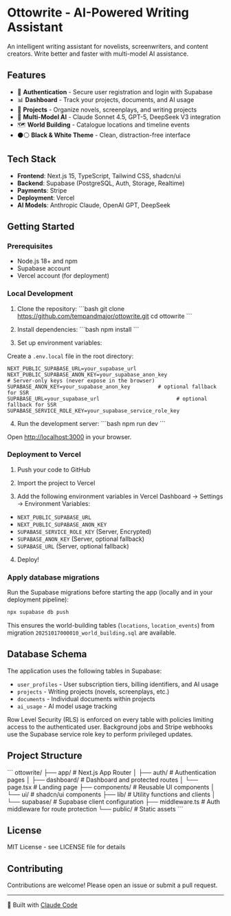 # Ottowrite - AI-Powered Writing Assistant

An intelligent writing assistant for novelists, screenwriters, and content creators. Write better and faster with multi-model AI assistance.

## Features

- 🔐 **Authentication** - Secure user registration and login with Supabase
- 📊 **Dashboard** - Track your projects, documents, and AI usage
- 📝 **Projects** - Organize novels, screenplays, and writing projects
- 🤖 **Multi-Model AI** - Claude Sonnet 4.5, GPT-5, DeepSeek V3 integration
- 🗺️ **World Building** - Catalogue locations and timeline events
- ⚫⚪ **Black & White Theme** - Clean, distraction-free interface

## Tech Stack

- **Frontend**: Next.js 15, TypeScript, Tailwind CSS, shadcn/ui
- **Backend**: Supabase (PostgreSQL, Auth, Storage, Realtime)
- **Payments**: Stripe
- **Deployment**: Vercel
- **AI Models**: Anthropic Claude, OpenAI GPT, DeepSeek

## Getting Started

### Prerequisites

- Node.js 18+ and npm
- Supabase account
- Vercel account (for deployment)

### Local Development

1. Clone the repository:
\`\`\`bash
git clone https://github.com/tempandmajor/ottowrite.git
cd ottowrite
\`\`\`

2. Install dependencies:
\`\`\`bash
npm install
\`\`\`

3. Set up environment variables:

Create a `.env.local` file in the root directory:

```env
NEXT_PUBLIC_SUPABASE_URL=your_supabase_url
NEXT_PUBLIC_SUPABASE_ANON_KEY=your_supabase_anon_key
# Server-only keys (never expose in the browser)
SUPABASE_ANON_KEY=your_supabase_anon_key         # optional fallback for SSR
SUPABASE_URL=your_supabase_url                         # optional fallback for SSR
SUPABASE_SERVICE_ROLE_KEY=your_supabase_service_role_key
```
4. Run the development server:
\`\`\`bash
npm run dev
\`\`\`

Open [http://localhost:3000](http://localhost:3000) in your browser.

### Deployment to Vercel

1. Push your code to GitHub

2. Import the project to Vercel

3. Add the following environment variables in Vercel Dashboard → Settings → Environment Variables:

- `NEXT_PUBLIC_SUPABASE_URL`
- `NEXT_PUBLIC_SUPABASE_ANON_KEY`
- `SUPABASE_SERVICE_ROLE_KEY` (Server, Encrypted)
- `SUPABASE_ANON_KEY` (Server, optional fallback)
- `SUPABASE_URL` (Server, optional fallback)
4. Deploy!

### Apply database migrations

Run the Supabase migrations before starting the app (locally and in your deployment pipeline):

```bash
npx supabase db push
```

This ensures the world-building tables (`locations`, `location_events`) from migration `20251017000010_world_building.sql` are available.

## Database Schema

The application uses the following tables in Supabase:

- `user_profiles` - User subscription tiers, billing identifiers, and AI usage
- `projects` - Writing projects (novels, screenplays, etc.)
- `documents` - Individual documents within projects
- `ai_usage` - AI model usage tracking

Row Level Security (RLS) is enforced on every table with policies limiting access to the authenticated user. Background jobs and Stripe webhooks use the Supabase service role key to perform privileged updates.

## Project Structure

\`\`\`
ottowrite/
├── app/                  # Next.js App Router
│   ├── auth/            # Authentication pages
│   ├── dashboard/       # Dashboard and protected routes
│   └── page.tsx         # Landing page
├── components/          # Reusable UI components
│   └── ui/             # shadcn/ui components
├── lib/                # Utility functions and clients
│   └── supabase/       # Supabase client configuration
├── middleware.ts       # Auth middleware for route protection
└── public/             # Static assets
\`\`\`

## License

MIT License - see LICENSE file for details

## Contributing

Contributions are welcome! Please open an issue or submit a pull request.

---

🤖 Built with [Claude Code](https://claude.com/claude-code)
